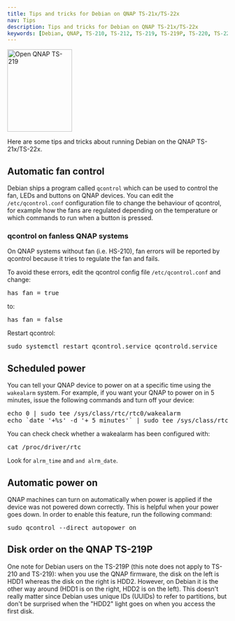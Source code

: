 ```yaml
---
title: Tips and tricks for Debian on QNAP TS-21x/TS-22x
nav: Tips
description: Tips and tricks for Debian on QNAP TS-21x/TS-22x
keywords: [Debian, QNAP, TS-210, TS-212, TS-219, TS-219P, TS-220, TS-221, tips, tricks]
---
```


<div class="right">
<img src = "../images/r_ts219p.jpg" class="border" alt="Open QNAP TS-219" width="148" height="188" />
</div>

Here are some tips and tricks about running Debian on the QNAP
TS-21x/TS-22x.

<h2 id="qcontrol-upgrade">Automatic fan control</h2>

Debian ships a program called `qcontrol` which can be used to control the
fan, LEDs and buttons on QNAP devices.  You can edit the
`/etc/qcontrol.conf` configuration file to change the behaviour of
qcontrol, for example how the fans are regulated depending on the
temperature or which commands to run when a button is pressed.

<h3 id="Fanless">qcontrol on fanless QNAP systems</h3>

On QNAP systems without fan (i.e. HS-210), fan errors will be reported by
qcontrol because it tries to regulate the fan and fails.

To avoid these errors, edit the qcontrol config file `/etc/qcontrol.conf`
and change:

<div class="code">
<pre>
has_fan = true
</pre>
</div>

to:

<div class="code">
<pre>
has_fan = false
</pre>
</div>

Restart qcontrol:

<div class="code">
<pre>
sudo systemctl restart qcontrol.service qcontrold.service
</pre>
</div>

<h2 id="wakealarm">Scheduled power</h2>

You can tell your QNAP device to power on at a specific time using the
`wakealarm` system.  For example, if you want your QNAP to power on in 5
minutes, issue the following commands and turn off your device:

<div class="code">
<pre>
echo 0 | sudo tee /sys/class/rtc/rtc0/wakealarm
echo `date '+%s' -d '+ 5 minutes'` | sudo tee /sys/class/rtc/rtc0/wakealarm
</pre>
</div>

You can check check whether a wakealarm has been configured with:

<div class="code">
<pre>
cat /proc/driver/rtc
</pre>
</div>

Look for `alrm_time` and `and alrm_date`.

<h2 id="autopower">Automatic power on</h2>

QNAP machines can turn on automatically when power is applied if the device
was not powered down correctly.  This is helpful when your power goes down.
In order to enable this feature, run the following command:

<div class="code">
<pre>
sudo qcontrol --direct autopower on
</pre>
</div>

<h2>Disk order on the QNAP TS-219P</h2>

One note for Debian users on the TS-219P (this note does not apply to
TS-210 and TS-219): when you use the QNAP firmware, the disk on the left is
HDD1 whereas the disk on the right is HDD2.  However, on Debian it is the
other way around (HDD1 is on the right, HDD2 is on the left).  This doesn't
really matter since Debian uses unique IDs (UUIDs) to refer to partitions,
but don't be surprised when the "HDD2" light goes on when you access the
first disk.

